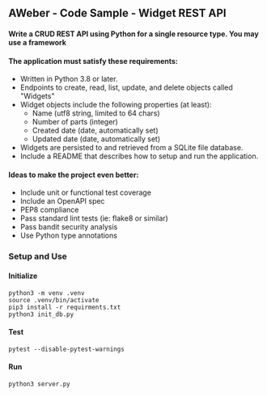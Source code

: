 ## AWeber - Code Sample - Widget REST API

#### Write a CRUD REST API using Python for a single resource type. You may use a framework

#### The application must satisfy these requirements:
+ Written in Python 3.8 or later.
+ Endpoints to create, read, list, update, and delete objects called "Widgets"
+ Widget objects include the following properties (at least):
  + Name (utf8 string, limited to 64 chars)
  + Number of parts (integer)
  + Created date (date, automatically set)
  + Updated date (date, automatically set)
+ Widgets are persisted to and retrieved from a SQLite file database.
+ Include a README that describes how to setup and run the application.

#### Ideas to make the project even better:
- Include unit or functional test coverage
- Include an OpenAPI spec
- PEP8 compliance
- Pass standard lint tests (ie: flake8 or similar)
- Pass bandit security analysis
- Use Python type annotations

### Setup and Use
#### Initialize
```
python3 -m venv .venv
source .venv/bin/activate
pip3 install -r requirments.txt
python3 init_db.py
```
#### Test
```pytest --disable-pytest-warnings```
#### Run
```python3 server.py```
